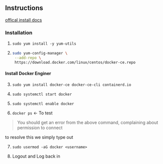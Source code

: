 ## Instructions

[offical install docs](https://docs.docker.com/engine/install/centos/)

### Installation

1) `sudo yum install -y yum-utils`
2) ```bash
   sudo yum-config-manager \
    --add-repo \
    https://download.docker.com/linux/centos/docker-ce.repo    

#### Install Docker Enginer

3) `sudo yum install docker-ce docker-ce-cli containerd.io`

4) `sudo systemctl start docker`
5) `sudo systemctl enable docker`
6) `docker ps` <- To test

> You should get an error from the above command, complaining about permission to connect

to resolve this we simply type out

7) `sudo usermod -aG docker <username>`

8) Logout and Log back in